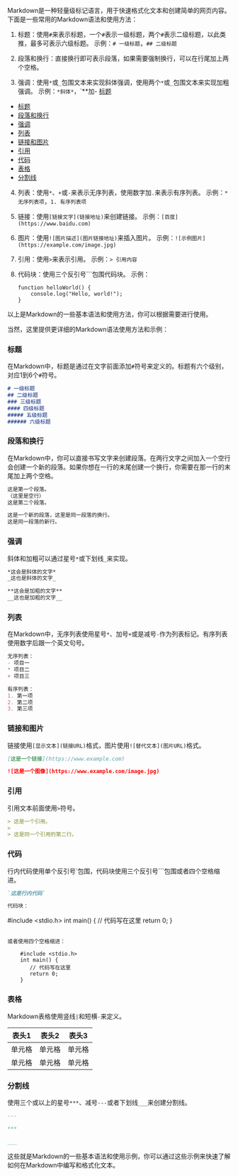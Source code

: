 Markdown是一种轻量级标记语言，用于快速格式化文本和创建简单的网页内容。下面是一些常用的Markdown语法和使用方法：

1. 标题：使用`#`来表示标题，一个`#`表示一级标题，两个`#`表示二级标题，以此类推，最多可表示六级标题。
   示例：`# 一级标题`，`## 二级标题`

2. 段落和换行：直接换行即可表示段落，如果需要强制换行，可以在行尾加上两个空格。

3. 强调：使用`*`或`_`包围文本来实现斜体强调，使用两个`*`或`_`包围文本来实现加粗强调。
   示例：`*斜体*`，`**加- [标题](#标题)
- [标题](#标题)
- [段落和换行](#段落和换行)
- [强调](#强调)
- [列表](#列表)
- [链接和图片](#链接和图片)
- [引用](#引用)
- [代码](#代码)
- [表格](#表格)
- [分割线](#分割线)

4. 列表：使用`*`、`+`或`-`来表示无序列表，使用数字加`.`来表示有序列表。
   示例：`* 无序列表项`，`1. 有序列表项`

5. 链接：使用`[链接文字](链接地址)`来创建链接。
   示例：`[百度](https://www.baidu.com)`

6. 图片：使用`![图片描述](图片链接地址)`来插入图片。
   示例：`![示例图片](https://example.com/image.jpg)`

7. 引用：使用`>`来表示引用。
   示例：`> 引用内容`

8. 代码块：使用三个反引号```包围代码块。
   示例：
   ```
   function helloWorld() {
       console.log("Hello, world!");
   }
   ```

以上是Markdown的一些基本语法和使用方法，你可以根据需要进行使用。

当然，这里提供更详细的Markdown语法使用方法和示例：

### 标题

在Markdown中，标题是通过在文字前面添加`#`符号来定义的。标题有六个级别，对应1到6个`#`符号。

```markdown
# 一级标题
## 二级标题
### 三级标题
#### 四级标题
##### 五级标题
###### 六级标题
```

### 段落和换行

在Markdown中，你可以直接书写文字来创建段落。在两行文字之间加入一个空行会创建一个新的段落。如果你想在一行的末尾创建一个换行，你需要在那一行的末尾加上两个空格。

```markdown
这是第一个段落。
（这里是空行）
这是第二个段落。

这是一个新的段落，这里是同一段落的换行。  
这是同一段落的新行。
```

### 强调

斜体和加粗可以通过星号`*`或下划线`_`来实现。

```markdown
*这会是斜体的文字*
_这也是斜体的文字_

**这会是加粗的文字**
__这也是加粗的文字__
```

### 列表

在Markdown中，无序列表使用星号`*`、加号`+`或是减号`-`作为列表标记。有序列表使用数字后跟一个英文句号。

```markdown
无序列表：
- 项目一
* 项目二
+ 项目三

有序列表：
1. 第一项
2. 第二项
3. 第三项
```

### 链接和图片

链接使用`[显示文本](链接URL)`格式，图片使用`![替代文本](图片URL)`格式。

```markdown
[这是一个链接](https://www.example.com)

![这是一个图像](https://www.example.com/image.jpg)
```

### 引用

引用文本前面使用`>`符号。

```markdown
> 这是一个引用。
>
> 这是同一个引用的第二行。
```

### 代码

行内代码使用单个反引号`包围，代码块使用三个反引号```包围或者四个空格缩进。

```markdown
`这是行内代码`

代码块：
```
#include <stdio.h>
int main() {
   // 代码写在这里
   return 0;
}
```

或者使用四个空格缩进：

    #include <stdio.h>
    int main() {
       // 代码写在这里
       return 0;
    }
```

### 表格

Markdown表格使用竖线`|`和短横`-`来定义。


| 表头1 | 表头2 | 表头3 |
| ------ | ------ | ------ |
| 单元格 | 单元格 | 单元格 |
| 单元格 | 单元格 | 单元格 |


### 分割线

使用三个或以上的星号`***`、减号`---`或者下划线`___`来创建分割线。

```markdown
---

***

___
```

这些就是Markdown的一些基本语法和使用示例，你可以通过这些示例来快速了解如何在Markdown中编写和格式化文本。

